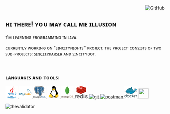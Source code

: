 <!--
**thevalidator/thevalidator** is a ✨ _special_ ✨ repository because its `README.md` (this file) appears on your GitHub profile.

Here are some ideas to get you started:

- 🔭 I’m currently working on ...
- 🌱 I’m currently learning ...
- 👯 I’m looking to collaborate on ...
- 🤔 I’m looking for help with ...
- 💬 Ask me about ...
- 📫 How to reach me: ...
- 😄 Pronouns: ...
- ⚡ Fun fact: ...
-->
<p align="right"><img alt="GitHub" src="https://img.shields.io/badge/dynamic/json?logo=github&label=GitHub+Followers&labelColor=282c34&color=181717&query=%24.data.totalSubs&url=https%3A%2F%2Fapi.spencerwoo.com%2Fsubstats%2F%3Fsource%3Dgithub%26queryKey%3Dthevalidator&longCache=true"/></p>
<h2 align="left">ʜɪ ᴛʜᴇʀᴇ! ʏᴏᴜ ᴍᴀʏ ᴄᴀʟʟ ᴍᴇ ɪʟʟᴜꜱɪᴏɴ</h2>



<p text-align:justify”>ɪ'ᴍ ʟᴇᴀʀɴɪɴɢ ᴘʀᴏɢʀᴀᴍᴍɪɴɢ ɪɴ ᴊᴀᴠᴀ.</p>
<p text-align:justify”>ᴄᴜʀʀᴇɴᴛʟʏ ᴡᴏʀᴋɪɴɢ ᴏɴ "ꜱɪɴᴄɪᴛʏɴɪɢʜᴛꜱ" ᴘʀᴏᴊᴇᴄᴛ. ᴛʜᴇ ᴘʀᴏᴊᴇᴄᴛ ᴄᴏɴꜱɪꜱᴛꜱ ᴏꜰ ᴛᴡᴏ ꜱᴜʙ-ᴘʀᴏᴊᴇᴄᴛꜱ: <a href="https://github.com/thevalidator/sin-city-parser" target="blank">ꜱɪɴᴄɪᴛʏᴘᴀʀꜱᴇʀ</a> ᴀɴᴅ ꜱɪɴᴄɪᴛʏʙᴏᴛ.</p>
<br>
<h3 align="left">ʟᴀɴɢᴜᴀɢᴇꜱ ᴀɴᴅ ᴛᴏᴏʟꜱ:</h3>
<p align="left"> 
  <a href="https://www.java.com" target="_blank" rel="noreferrer"> <img src="https://raw.githubusercontent.com/devicons/devicon/master/icons/java/java-original.svg" alt="java" width="40" height="40"/> </a> 
  <a href="https://www.mysql.com/" target="_blank" rel="noreferrer"> <img src="https://raw.githubusercontent.com/devicons/devicon/master/icons/mysql/mysql-original-wordmark.svg" alt="mysql" width="40" height="40"/> </a> 
  <a href="https://www.postgresql.org" target="_blank" rel="noreferrer"> <img src="https://raw.githubusercontent.com/devicons/devicon/master/icons/postgresql/postgresql-original-wordmark.svg" alt="postgresql" width="40" height="40"/> </a>
  <a href="https://www.linux.org/" target="_blank" rel="noreferrer"> <img src="https://raw.githubusercontent.com/devicons/devicon/master/icons/linux/linux-original.svg" alt="linux" width="40" height="40"/> </a> 
  <a href="https://www.mongodb.com/" target="_blank" rel="noreferrer"> <img src="https://raw.githubusercontent.com/devicons/devicon/master/icons/mongodb/mongodb-original-wordmark.svg" alt="mongodb" width="40" height="40"/> </a> 
  <a href="https://redis.io" target="_blank" rel="noreferrer"> <img src="https://raw.githubusercontent.com/devicons/devicon/master/icons/redis/redis-original-wordmark.svg" alt="redis" width="40" height="40"/> </a> 
  <a href="https://git-scm.com/" target="_blank" rel="noreferrer"> <img src="https://www.vectorlogo.zone/logos/git-scm/git-scm-icon.svg" alt="git" width="40" height="40"/> </a>
  <a href="https://postman.com" target="_blank" rel="noreferrer"> <img src="https://www.vectorlogo.zone/logos/getpostman/getpostman-icon.svg" alt="postman" width="40" height="40"/> </a> 
  <a href="https://www.docker.com/" target="_blank" rel="noreferrer"> <img src="https://raw.githubusercontent.com/devicons/devicon/master/icons/docker/docker-original-wordmark.svg" alt="docker" width="40" height="40"/> </a> 
  <a><img height="32" width="32" src="https://unpkg.com/simple-icons@v7/icons/apachenetbeanside.svg" /></a>
</p>
<p><img align="left" src="https://github-readme-stats.vercel.app/api/top-langs?username=thevalidator&show_icons=true&locale=en&layout=compact&theme=github_dark" alt="thevalidator" /></p>

